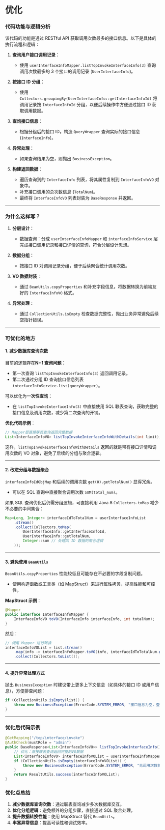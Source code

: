# 优化
### 代码功能与逻辑分析
该代码的功能是通过 RESTful API 获取调用次数最多的接口信息。以下是具体的执行流程和逻辑：

1. **查询用户接口调用记录**：
    - 使用 `userInterfaceInfoMapper.listTopInvokeInterfaceInfo(3)` 查询调用次数最多的 3 个接口的调用记录 (`UserInterfaceInfo`)。

2. **按接口 ID 分组**：
    - 使用 `Collectors.groupingBy(UserInterfaceInfo::getInterfaceInfoId)` 将调用记录按 `InterfaceInfoId` 分组，以便后续操作中方便通过接口 ID 获取调用数据。

3. **查询接口信息**：
    - 根据分组后的接口 ID，构造 `QueryWrapper` 查询实际的接口信息 (`InterfaceInfo`)。

4. **异常处理**：
    - 如果查询结果为空，则抛出 `BusinessException`。

5. **构建返回数据**：
    - 遍历查询到的 `InterfaceInfo` 列表，将其属性复制到 `InterfaceInfoVO` 对象中。
    - 补充接口调用的总次数信息 (`TotalNum`)。
    - 最终将 `InterfaceInfoVO` 列表封装为 `BaseResponse` 并返回。

---

### 为什么这样写？
1. **分层设计**：
    - 数据查询：分成 `userInterfaceInfoMapper` 和 `interfaceInfoService` 层完成接口调用记录和接口详情的查询，符合分层设计思想。

2. **数据分组**：
    - 按接口 ID 对调用记录分组，便于后续聚合统计调用次数。

3. **VO 数据封装**：
    - 通过 `BeanUtils.copyProperties` 和补充字段信息，将数据转换为前端友好的 `InterfaceInfoVO` 格式。

4. **异常处理**：
    - 通过 `CollectionUtils.isEmpty` 检查数据完整性，抛出业务异常避免后续空指针错误。

---

### 可优化的地方
#### 1. **减少数据库查询次数**
目前的逻辑存在**N+1 查询问题**：
- 第一次查询 `listTopInvokeInterfaceInfo(3)` 返回调用记录。
- 第二次通过分组 ID 查询接口信息列表 `interfaceInfoService.list(queryWrapper)`。

可以优化为**一次性查询**：
- 在 `listTopInvokeInterfaceInfo(3)` 中直接使用 SQL 联表查询，获取完整的接口信息及调用次数，减少第二次查询的开销。

**优化代码示例**：
```java
// Mapper层直接联表查询返回完整数据
List<InterfaceInfoVO> listTopInvokeInterfaceInfoWithDetails(int limit);
```
这样，`listTopInvokeInterfaceInfoWithDetails` 返回的就是带有接口详情和调用次数的 VO 对象，避免了后续的分组与聚合逻辑。

---

#### 2. **改进分组与数据聚合**
`interfaceInfoIdObjMap` 和后续的调用次数 `get(0).getTotalNum()` 显得冗余。
- 可以在 SQL 查询中直接聚合调用次数 `SUM(total_num)`。

如果 SQL 查询优化后仍需分组逻辑，可直接利用 Java 8 `Collectors.toMap` 减少不必要的中间集合：
```java
Map<Long, Integer> interfaceIdToTotalNum = userInterfaceInfoList
    .stream()
    .collect(Collectors.toMap(
        UserInterfaceInfo::getInterfaceInfoId, 
        UserInterfaceInfo::getTotalNum,
        Integer::sum // 处理同 ID 数据的聚合逻辑
    ));
```

---

#### 3. **避免使用 `BeanUtils`**
`BeanUtils.copyProperties` 性能较低且可能存在不必要的字段复制问题。
- 使用构造函数或工具类（如 MapStruct）来进行属性拷贝，提高性能和可控性。

**MapStruct 示例**：
```java
@Mapper
public interface InterfaceInfoMapper {
    InterfaceInfoVO toVO(InterfaceInfo interfaceInfo, int totalNum);
}
```
然后：
```java
// 调用 Mapper 进行转换
interfaceInfoVOList = list.stream()
    .map(info -> interfaceInfoMapper.toVO(info, interfaceIdToTotalNum.get(info.getId())))
    .collect(Collectors.toList());
```

---

#### 4. **提升异常处理方式**
抛出 `BusinessException` 时建议带上更多上下文信息（如具体的接口 ID 或用户信息），方便排查问题：
```java
if (CollectionUtils.isEmpty(list)) {
    throw new BusinessException(ErrorCode.SYSTEM_ERROR, "接口信息为空，查询ID：" + interfaceInfoIdObjMap.keySet());
}
```

---

### 优化后代码示例
```java
@GetMapping("/top/interface/invoke")
@AuthCheck(mustRole = "admin")
public BaseResponse<List<InterfaceInfoVO>> listTopInvokeInterfaceInfo() {
    // 优化：直接联表查询返回完整的VO数据
    List<InterfaceInfoVO> interfaceInfoVOList = userInterfaceInfoMapper.listTopInvokeInterfaceInfoWithDetails(3);
    if (CollectionUtils.isEmpty(interfaceInfoVOList)) {
        throw new BusinessException(ErrorCode.SYSTEM_ERROR, "无调用次数前3的接口数据");
    }
    return ResultUtils.success(interfaceInfoVOList);
}
```

### 优化点总结
1. **减少数据库查询次数**：通过联表查询减少多次数据库交互。
2. **优化分组逻辑**：避免额外的分组步骤，直接通过 SQL 聚合处理。
3. **提升数据转换性能**：使用 MapStruct 替代 `BeanUtils`。
4. **丰富异常信息**：提高可读性和调试效率。